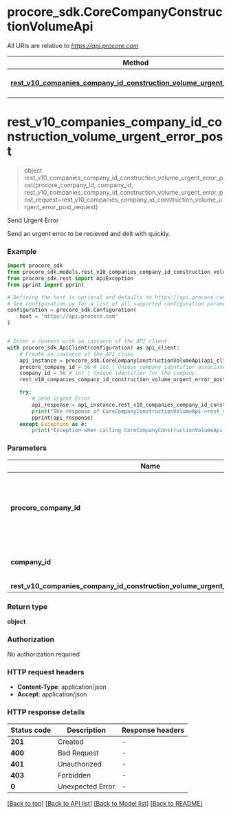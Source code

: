 # procore_sdk.CoreCompanyConstructionVolumeApi

All URIs are relative to *https://api.procore.com*

Method | HTTP request | Description
------------- | ------------- | -------------
[**rest_v10_companies_company_id_construction_volume_urgent_error_post**](CoreCompanyConstructionVolumeApi.md#rest_v10_companies_company_id_construction_volume_urgent_error_post) | **POST** /rest/v1.0/companies/{company_id}/construction_volume/urgent_error | Send Urgent Error


# **rest_v10_companies_company_id_construction_volume_urgent_error_post**
> object rest_v10_companies_company_id_construction_volume_urgent_error_post(procore_company_id, company_id, rest_v10_companies_company_id_construction_volume_urgent_error_post_request=rest_v10_companies_company_id_construction_volume_urgent_error_post_request)

Send Urgent Error

Send an urgent error to be recieved and delt with quickly.

### Example


```python
import procore_sdk
from procore_sdk.models.rest_v10_companies_company_id_construction_volume_urgent_error_post_request import RestV10CompaniesCompanyIdConstructionVolumeUrgentErrorPostRequest
from procore_sdk.rest import ApiException
from pprint import pprint

# Defining the host is optional and defaults to https://api.procore.com
# See configuration.py for a list of all supported configuration parameters.
configuration = procore_sdk.Configuration(
    host = "https://api.procore.com"
)


# Enter a context with an instance of the API client
with procore_sdk.ApiClient(configuration) as api_client:
    # Create an instance of the API class
    api_instance = procore_sdk.CoreCompanyConstructionVolumeApi(api_client)
    procore_company_id = 56 # int | Unique company identifier associated with the Procore User Account.
    company_id = 56 # int | Unique identifier for the company.
    rest_v10_companies_company_id_construction_volume_urgent_error_post_request = procore_sdk.RestV10CompaniesCompanyIdConstructionVolumeUrgentErrorPostRequest() # RestV10CompaniesCompanyIdConstructionVolumeUrgentErrorPostRequest |  (optional)

    try:
        # Send Urgent Error
        api_response = api_instance.rest_v10_companies_company_id_construction_volume_urgent_error_post(procore_company_id, company_id, rest_v10_companies_company_id_construction_volume_urgent_error_post_request=rest_v10_companies_company_id_construction_volume_urgent_error_post_request)
        print("The response of CoreCompanyConstructionVolumeApi->rest_v10_companies_company_id_construction_volume_urgent_error_post:\n")
        pprint(api_response)
    except Exception as e:
        print("Exception when calling CoreCompanyConstructionVolumeApi->rest_v10_companies_company_id_construction_volume_urgent_error_post: %s\n" % e)
```



### Parameters


Name | Type | Description  | Notes
------------- | ------------- | ------------- | -------------
 **procore_company_id** | **int**| Unique company identifier associated with the Procore User Account. | 
 **company_id** | **int**| Unique identifier for the company. | 
 **rest_v10_companies_company_id_construction_volume_urgent_error_post_request** | [**RestV10CompaniesCompanyIdConstructionVolumeUrgentErrorPostRequest**](RestV10CompaniesCompanyIdConstructionVolumeUrgentErrorPostRequest.md)|  | [optional] 

### Return type

**object**

### Authorization

No authorization required

### HTTP request headers

 - **Content-Type**: application/json
 - **Accept**: application/json

### HTTP response details

| Status code | Description | Response headers |
|-------------|-------------|------------------|
**201** | Created |  -  |
**400** | Bad Request |  -  |
**401** | Unauthorized |  -  |
**403** | Forbidden |  -  |
**0** | Unexpected Error |  -  |

[[Back to top]](#) [[Back to API list]](../README.md#documentation-for-api-endpoints) [[Back to Model list]](../README.md#documentation-for-models) [[Back to README]](../README.md)

